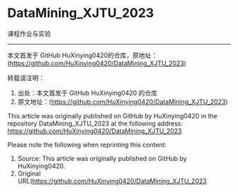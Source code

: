 # DataMining_XJTU_2023
课程作业与实验

---
本文首发于 GitHub HuXinying0420的仓库，原地址：(https://github.com/HuXinying0420/DataMining_XJTU_2023)
 
转载请注明：
 
1. 出处：本文首发于 GitHub HuXinying0420 的仓库
2. 原文地址：(https://github.com/HuXinying0420/DataMining_XJTU_2023)
 
This article was originally published on GitHub by HuXinying0420 in the repository DataMining_XJTU_2023 at the following address: https://github.com/HuXinying0420/DataMining_XJTU_2023

Please note the following when reprinting this content:

1. Source: This article was originally published on GitHub by HuXinying0420.
2. Original URL(https://github.com/HuXinying0420/DataMining_XJTU_2023
